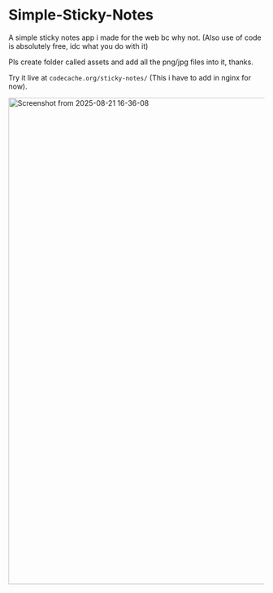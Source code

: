 # Simple-Sticky-Notes
A simple sticky notes app i made for the web bc why not. (Also use of code is absolutely free, idc what you do with it)

Pls create folder called assets and add all the png/jpg files into it, thanks.

Try it live at ```codecache.org/sticky-notes/``` (This i have to add in nginx for now).

<img width="1846" height="957" alt="Screenshot from 2025-08-21 16-36-08" src="https://github.com/user-attachments/assets/8e8fbd51-e64a-4bbe-874a-79e1e5216311" />
